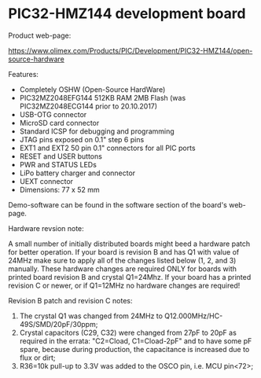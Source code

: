 # PIC32-HMZ144 development board

Product web-page:

https://www.olimex.com/Products/PIC/Development/PIC32-HMZ144/open-source-hardware

Features:

* Completely OSHW (Open-Source HardWare)
* PIC32MZ2048EFG144 512KB RAM 2MB Flash (was PIC32MZ2048ECG144 prior to 20.10.2017)
* USB-OTG connector
* MicroSD card connector
* Standard ICSP for debugging and programming
* JTAG pins exposed on 0.1" step 6 pins
* EXT1 and EXT2 50 pin 0.1" connectors for all PIC ports
* RESET and USER buttons
* PWR and STATUS LEDs
* LiPo battery charger and connector
* UEXT connector
* Dimensions: 77 x 52 mm

Demo-software can be found in the software section of the board's web-page. 

Hardware revsion note:

A small number of initially distributed boards might beed a hardware patch for better operation. If your board is revision B and has Q1 with value of 24MHz make sure to apply all of the changes listed below (1, 2, and 3) manually. These hardware changes are required ONLY for boards with printed board revision B and crystal Q1=24Mhz. If your board has a printed revision C or newer, or if Q1=12MHz no hardware changes are required!  

Revision B patch and revision C notes:

1. The crystal Q1 was changed from 24MHz to Q12.000MHz/HC-49S/SMD/20pF/30ppm;
2. Crystal capacitors (C29, C32) were changed from 27pF to 20pF as required in the errata: "C2=Cload, C1=Cload-2pF" and to have some pF spare, because during production, the capacitance is increased due to flux or dirt;
3. R36=10k pull-up to 3.3V was added to the OSCO pin, i.e. MCU pin<72>;
